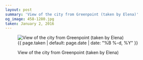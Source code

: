 ```yaml
---
layout: post
summary: 'View of the city from Greenpoint (taken by Elena)'
og_image: 458-1280.jpg
taken: January 2, 2016
---
```


<figure class="post" data-src="{{ site.assets_url }}/{{ page.og_image }}">
<img alt="View of the city from Greenpoint (taken by Elena)" sizes="(min-width: 700px) 50vw, calc(100vw - 2rem)" src="{{ site.assets_url }}/458-640.jpg" srcset="{{ site.assets_url }}/458-1280.jpg 1280w, {{ site.assets_url }}/458-960.jpg 960w, {{ site.assets_url }}/458-640.jpg 640w, {{ site.assets_url }}/458-320.jpg 320w"/>
<figcaption>
<time>{{ page.taken | default: page.date | date: "%B %-d, %Y" }}</time>
<p>View of the city from Greenpoint (taken by Elena)</p>
</figcaption>
</figure>
